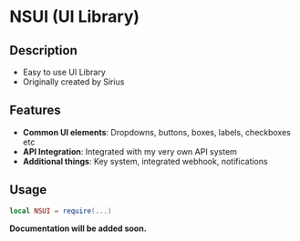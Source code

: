 # NSUI (UI Library)

## Description
- Easy to use UI Library
- Originally created by Sirius

## Features
- **Common UI elements**: Dropdowns, buttons, boxes, labels, checkboxes etc
- **API Integration**: Integrated with my very own API system
- **Additional things**: Key system, integrated webhook, notifications

## Usage

```Lua
local NSUI = require(...)
```

**Documentation will be added soon.**

